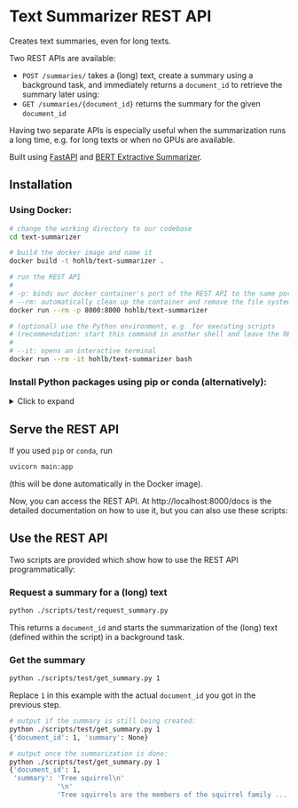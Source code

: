 # Text Summarizer REST API
Creates text summaries, even for long texts. 

Two REST APIs are available:
* `POST /summaries/` takes a (long) text, create a summary using a background task, and immediately returns a `document_id` to retrieve the summary later using:
* `GET /summaries/{document_id}` returns the summary for the given `document_id`

Having two separate APIs is especially useful when the summarization runs a long time, e.g. for long texts or when no GPUs are available.

Built using [FastAPI](https://fastapi.tiangolo.com/) and [BERT Extractive Summarizer](https://github.com/dmmiller612/bert-extractive-summarizer).

## Installation

### Using Docker:
```bash
# change the working directory to our codebase
cd text-summarizer

# build the docker image and name it
docker build -t hohlb/text-summarizer .

# run the REST API
#
# -p: binds our docker container's port of the REST API to the same port (8000) on the host machine
# --rm: automatically clean up the container and remove the file system when the container exits
docker run --rm -p 8000:8000 hohlb/text-summarizer

# (optional) use the Python environment, e.g. for executing scripts
# (recommendation: start this command in another shell and leave the REST API running via the above command)
#
# --it: opens an interactive terminal
docker run --rm -it hohlb/text-summarizer bash
```

### Install Python packages using pip or conda (alternatively):
<details>
  <summary>Click to expand</summary>

  #### Install packages using pip:
  Python 3.6 or higher is supported.

  ```bash
  # change the working directory to our codebase
  cd text-summarizer

  # create a virtual Python environment in current directory (optional, but recommended)
  python3 -m venv .venv

  # activate the virtual Python environment we just created
  source .venv/bin/activate
  # if you are not using the bash shell, you can take the right command from the table
  # "Command to activate virtual environment" at https://docs.python.org/3/library/venv.html

  # update the virtual environment's package manager
  python3 -m pip install --upgrade pip

  # install the necessary Python packages
  #
  # first, we will install pytorch:
  # the following pytorch installation command worked for my platform, but it is highly recommended to
  # go to https://pytorch.org/ (you need to scroll a bit on that web page) to generate the correct "pip install" command for your platform
  python3 -m pip install torch==1.6.0+cpu torchvision==0.7.0+cpu -f https://download.pytorch.org/whl/torch_stable.html
  # now, we can install the remaining packages:
  python3 -m pip install -r requirements.txt
  ```

  #### Install packages using conda (alternatively):
  ```bash
  # change the working directory to our codebase
  cd text-summarizer

  # update the package (and environment) manager
  conda update conda

  # create a new conda environment in the current directory
  conda create --prefix ./.venv
  conda activate .venv/

  # search for packages on the better maintained "conda-forge" channel before using the default channel
  conda config --env --add channels conda-forge

  # use Python 3.8
  conda install python=3.8

  # install the necessary Python packages
  #
  # first, we will install pytorch:
  # the following pytorch installation command worked for my platform, but it is highly recommended to
  # go to https://pytorch.org/ (you need to scroll a bit on that web page) to generate the correct "pip install" command for your platform
  # (I opted to use the pip packages instead of the conda packages (see the following lines) because it worked better for me)
  python -m pip install torch==1.6.0+cpu torchvision==0.7.0+cpu -f https://download.pytorch.org/whl/torch_stable.html
  # now, we can install the remaining packages:
  python -m pip install -r requirements.txt
  ```

  #### Check if the packages were installated correctly
  ```bash
  python -c "import torch; import transformers; import summarizer; import fastapi; import uvicorn; import multipart; import requests"
  ```

  If you see no (error) messages, the installation went well.

  #### Build the database
  ```bash
  python ./scripts/create_database.py
  ```
  This SQLite database holds the summaries and their `document_id`. You can delete the database at any time and rebuild it using this script.
</details>

## Serve the REST API
If you used `pip` or `conda`, run
```bash
uvicorn main:app
```
(this will be done automatically in the Docker image).

Now, you can access the REST API. At http://localhost:8000/docs is the detailed documentation on how to use it, but you can also use these scripts:

## Use the REST API
Two scripts are provided which show how to use the REST API programmatically:

### Request a summary for a (long) text
```bash
python ./scripts/test/request_summary.py
```

This returns a `document_id` and starts the summarization of the (long) text (defined within the script) in a background task.

### Get the summary
```bash
python ./scripts/test/get_summary.py 1
```

Replace `1` in this example with the actual `document_id` you got in the previous step.

```bash
# output if the summary is still being created:
python ./scripts/test/get_summary.py 1
{'document_id': 1, 'summary': None}

# output once the summarization is done:
python ./scripts/test/get_summary.py 1
{'document_id': 1,
 'summary': 'Tree squirrel\n'
            '\n'
            'Tree squirrels are the members of the squirrel family ...'}

```
